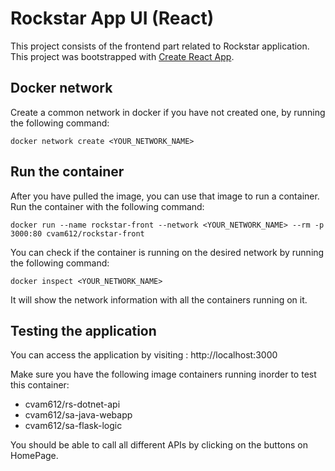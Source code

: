 # Rockstar App UI (React)

This project consists of the frontend part related to Rockstar application. This project was bootstrapped with [Create React App](https://github.com/facebook/create-react-app).


## Docker network

Create a common network in docker if you have not created one, by running the following command:

```
docker network create <YOUR_NETWORK_NAME>
```

## Run the container

After you have pulled the image, you can use that image to run a container. Run the container with the following command:

```
docker run --name rockstar-front --network <YOUR_NETWORK_NAME> --rm -p 3000:80 cvam612/rockstar-front
```

You can check if the container is running on the desired network by running the following command:

```
docker inspect <YOUR_NETWORK_NAME>
```

It will show the network information with all the containers running on it.

## Testing the application

You can access the application by visiting : http://localhost:3000

Make sure you have the following image containers running inorder to test this container:
- cvam612/rs-dotnet-api
- cvam612/sa-java-webapp
- cvam612/sa-flask-logic

You should be able to call all different APIs by clicking on the buttons on HomePage.